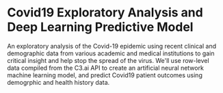 # Covid19 Exploratory Analysis and Deep Learning Predictive Model
An exploratory analysis of the Covid-19 epidemic using recent clinical and demographic data from various academic and medical institutions to gain critical insight and help stop the spread of the virus. We'll use row-level data compiled from the C3.ai API to create an artificial neural network machine learning model, and predict Covid19 patient outcomes using demogrphic and health history data.
